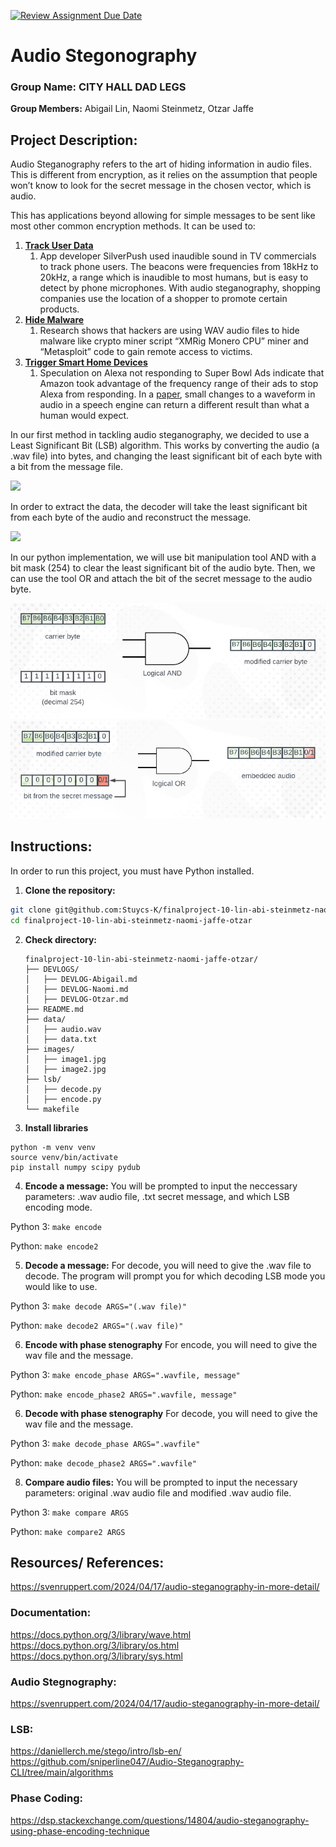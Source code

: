 [![Review Assignment Due Date](https://classroom.github.com/assets/deadline-readme-button-22041afd0340ce965d47ae6ef1cefeee28c7c493a6346c4f15d667ab976d596c.svg)](https://classroom.github.com/a/am3xLbu5)
# Audio Stegonography
 
### Group Name: CITY HALL DAD LEGS

**Group Members:** Abigail Lin, Naomi Steinmetz, Otzar Jaffe
       
## Project Description:

Audio Steganography refers to the art of hiding information in audio files. This is different from encryption, as it relies on the assumption that people won’t know to look for the secret message in the chosen vector, which is audio.

This has applications beyond allowing for simple messages to be sent like most other common encryption methods. It can be used to:
1. **[Track User Data](https://arstechnica.com/information-technology/2017/05/theres-a-spike-in-android-apps-that-covertly-listen-for-inaudible-sounds-in-ads/)**
   1. App developer SilverPush used inaudible sound in TV commercials to track phone users. The beacons were frequencies from 18kHz to 20kHz, a range which is inaudible to most humans, but is easy to detect by phone microphones. With audio steganography, shopping companies use the location of a shopper to promote certain products.
2. **[Hide Malware](https://cisomag.com/hackers-using-steganography-in-wav-audio-files-to-hide-malware/)**
   1. Research shows that hackers are using WAV audio files to hide malware like crypto miner script “XMRig Monero CPU” miner and “Metasploit” code to gain remote access to victims.
3. **[Trigger Smart Home Devices](https://www.theverge.com/2018/2/2/16965484/amazon-alexa-super-bowl-ad-activate-frequency-commercial-echo)**
   1. Speculation on Alexa not responding to Super Bowl Ads indicate that Amazon took advantage of the frequency range of their ads to stop Alexa from responding. In a [paper](http://www.theregister.com/2018/01/11/ai_adversarial_attack_speech_recognition/), small changes to a waveform in audio in a speech engine can return a different result than what a human would expect.

In our first method in tackling audio steganography, we decided to use a Least Significant Bit (LSB) algorithm. This works by converting the audio (a .wav file) into bytes, and changing the least significant bit of each byte with a bit from the message file.

![](https://miro.medium.com/v2/resize:fit:720/format:webp/1*THFuhBPeMI5lE4JiLcF-OQ.png)

In order to extract the data, the decoder will take the least significant bit from each byte of the audio and reconstruct the message.

![](https://miro.medium.com/v2/resize:fit:720/format:webp/1*7ElCrXNicOSyqXdD9XMy3w.png)

In our python implementation, we will use bit manipulation tool AND with a bit mask (254) to clear the least significant bit of the audio byte. Then, we can use the tool OR and attach the bit of the secret message to the audio byte.

![](https://github.com/Stuycs-K/finalproject-10-lin-abi-steinmetz-naomi-jaffe-otzar/blob/main/images/image2.jpg)
![](https://github.com/Stuycs-K/finalproject-10-lin-abi-steinmetz-naomi-jaffe-otzar/blob/main/images/image1.jpg)
  
## Instructions:

In order to run this project, you must have Python installed.
1. **Clone the repository:**
```bash
git clone git@github.com:Stuycs-K/finalproject-10-lin-abi-steinmetz-naomi-jaffe-otzar.git
cd finalproject-10-lin-abi-steinmetz-naomi-jaffe-otzar
```
2. **Check directory:**
   ```
   finalproject-10-lin-abi-steinmetz-naomi-jaffe-otzar/
   ├── DEVLOGS/
   │   ├── DEVLOG-Abigail.md
   │   ├── DEVLOG-Naomi.md
   │   ├── DEVLOG-Otzar.md
   ├── README.md
   ├── data/
   │   ├── audio.wav
   │   ├── data.txt
   ├── images/
   │   ├── image1.jpg
   │   ├── image2.jpg
   ├── lsb/
   │   ├── decode.py
   │   ├── encode.py
   └── makefile
   ```
3. **Install libraries**
```
python -m venv venv
source venv/bin/activate
pip install numpy scipy pydub
```

4. **Encode a message:**
You will be prompted to input the neccessary parameters: .wav audio file, .txt secret message, and which LSB encoding mode.

Python 3: ```make encode```

Python: ```make encode2```

5. **Decode a message:**
For decode, you will need to give the .wav file to decode. The program will prompt you for which decoding LSB mode you would like to use.

Python 3: ```make decode ARGS="(.wav file)"```

Python: ```make decode2 ARGS="(.wav file)"```

6. **Encode with phase stenography**
For encode, you will need to give the wav file and the message.

Python 3: ```make encode_phase ARGS=".wavfile, message"```

Python: ```make encode_phase2 ARGS=".wavfile, message"```

6. **Decode with phase stenography**
For decode, you will need to give the wav file and the message.

Python 3: ```make decode_phase ARGS=".wavfile"```

Python: ```make decode_phase2 ARGS=".wavfile"```

8. **Compare audio files:**
You will be prompted to input the necessary parameters: original .wav audio file and modified .wav audio file.

Python 3: ```make compare ARGS```

Python: ```make compare2 ARGS```

## Resources/ References:

https://svenruppert.com/2024/04/17/audio-steganography-in-more-detail/

### **Documentation:**
https://docs.python.org/3/library/wave.html<br>
https://docs.python.org/3/library/os.html<br>
https://docs.python.org/3/library/sys.html

### **Audio Stegnography:**
https://svenruppert.com/2024/04/17/audio-steganography-in-more-detail/

### **LSB:**
https://daniellerch.me/stego/intro/lsb-en/
https://github.com/sniperline047/Audio-Steganography-CLI/tree/main/algorithms

### **Phase Coding:**
https://dsp.stackexchange.com/questions/14804/audio-steganography-using-phase-encoding-technique
